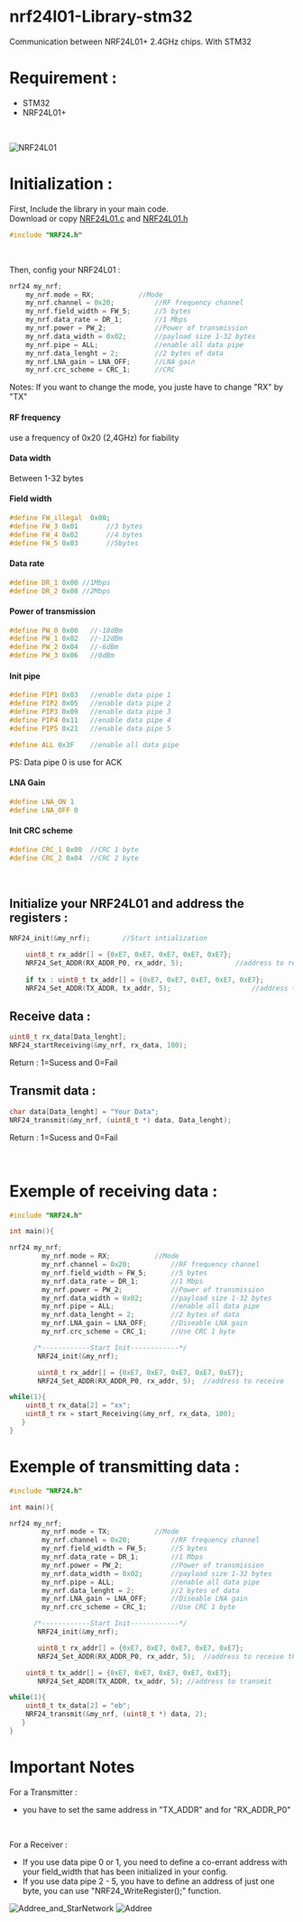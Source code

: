 
# nrf24l01-Library-stm32
Communication between NRF24L01+ 2.4GHz chips. With STM32

# **Requirement :**
* STM32
* NRF24L01+
<br>

![NRF24L01](https://www.atelierdelarobotique.fr/wp-content/uploads/2023/12/nrf24l01.jpg)

# **Initialization :**
First, Include the library in your main code. <br>
Download or copy [NRF24L01.c](https://github.com/erwannbreal/nrf24l01-Library-stm32/blob/main/NRF24L01.c) and [NRF24L01.h](https://github.com/erwannbreal/nrf24l01-Library-stm32/blob/main/NRF24L01.h)

```C
#include "NRF24.h"
```
<br>

Then, config your NRF24L01 :

```C
nrf24 my_nrf;
	my_nrf.mode = RX; 			//Mode
	my_nrf.channel = 0x20;			//RF frequency channel
	my_nrf.field_width = FW_5;		//5 bytes
	my_nrf.data_rate = DR_1;		//1 Mbps
	my_nrf.power = PW_2;			//Power of transmission
	my_nrf.data_width = 0x02;  		//payload size 1-32 bytes
	my_nrf.pipe = ALL;  			//enable all data pipe
	my_nrf.data_lenght = 2;			//2 bytes of data
	my_nrf.LNA_gain = LNA_OFF;		//LNA gain 
	my_nrf.crc_scheme = CRC_1;		//CRC
```
Notes: If you want to change the mode, you juste have to change "RX" by "TX"
<br>

#### RF frequency
use a frequency of 0x20 (2,4GHz) for fiability

#### Data width
Between 1-32 bytes

#### Field width
```H
#define FW_illegal  0x00;
#define FW_3 0x01		//3 bytes
#define FW_4 0x02		//4 bytes
#define FW_5 0x03		//5bytes
```

#### Data rate
```H
#define DR_1 0x00 //1Mbps
#define DR_2 0x08 //2Mbps
```

#### Power of transmission
```H
#define PW_0 0x00  	//-18dBm
#define PW_1 0x02  	//-12dBm
#define PW_2 0x04	//-6dBm
#define PW_3 0x06	//0dBm
```

#### Init pipe
```H
#define PIP1 0x03	//enable data pipe 1
#define PIP2 0x05	//enable data pipe 2
#define PIP3 0x09	//enable data pipe 3
#define PIP4 0x11	//enable data pipe 4
#define PIP5 0x21	//enable data pipe 5

#define ALL 0x3F	//enable all data pipe 
```
PS: Data pipe 0 is use for ACK

#### LNA Gain
```H
#define LNA_ON 1
#define LNA_OFF 0
```

#### Init CRC scheme
```H
#define CRC_1 0x00	//CRC 1 byte
#define CRC_2 0x04	//CRC 2 byte
```
<br>

## Initialize your NRF24L01 and address the registers :

```C
NRF24_init(&my_nrf);		//Start intialization

	uint8_t rx_addr[] = {0xE7, 0xE7, 0xE7, 0xE7, 0xE7};
	NRF24_Set_ADDR(RX_ADDR_P0, rx_addr, 5);				//address to receive the ACK
 
 	if tx : uint8_t tx_addr[] = {0xE7, 0xE7, 0xE7, 0xE7, 0xE7};
	NRF24_Set_ADDR(TX_ADDR, tx_addr, 5);					//address to send
```

## Receive data :
```C
uint8_t rx_data[Data_lenght];
NRF24_startReceiving(&my_nrf, rx_data, 100);
```
Return : 1=Sucess and 0=Fail

## Transmit data :
```C
char data[Data_lenght] = "Your Data";
NRF24_transmit(&my_nrf, (uint8_t *) data, Data_lenght);
```
Return : 1=Sucess and 0=Fail

<br>

# Exemple of receiving data :

```C
#include "NRF24.h"

int main(){

nrf24 my_nrf;
       	my_nrf.mode = RX; 			//Mode
       	my_nrf.channel = 0x20;			//RF frequency channel
       	my_nrf.field_width = FW_5;		//5 bytes
       	my_nrf.data_rate = DR_1;		//1 Mbps
       	my_nrf.power = PW_2;			//Power of transmission
       	my_nrf.data_width = 0x02;  		//payload size 1-32 bytes
       	my_nrf.pipe = ALL;  			//enable all data pipe
       	my_nrf.data_lenght = 2;			//2 bytes of data
       	my_nrf.LNA_gain = LNA_OFF;		//Diseable LNA gain
       	my_nrf.crc_scheme = CRC_1;		//Use CRC 1 byte

      /*------------Start Init------------*/
       NRF24_init(&my_nrf);

       uint8_t rx_addr[] = {0xE7, 0xE7, 0xE7, 0xE7, 0xE7};
       NRF24_Set_ADDR(RX_ADDR_P0, rx_addr, 5);	//address to receive

while(1){
	uint8_t rx_data[2] = "xx";
	uint8_t rx = start_Receiving(&my_nrf, rx_data, 100);
   }
}
```

# Exemple of transmitting data :

```C
#include "NRF24.h"

int main(){

nrf24 my_nrf;
       	my_nrf.mode = TX; 			//Mode
       	my_nrf.channel = 0x20;			//RF frequency channel
       	my_nrf.field_width = FW_5;		//5 bytes
       	my_nrf.data_rate = DR_1;		//1 Mbps
       	my_nrf.power = PW_2;			//Power of transmission
       	my_nrf.data_width = 0x02;  		//payload size 1-32 bytes
       	my_nrf.pipe = ALL;  			//enable all data pipe
       	my_nrf.data_lenght = 2;			//2 bytes of data
       	my_nrf.LNA_gain = LNA_OFF;		//Diseable LNA gain
       	my_nrf.crc_scheme = CRC_1;		//Use CRC 1 byte

      /*------------Start Init------------*/
       NRF24_init(&my_nrf);

       uint8_t rx_addr[] = {0xE7, 0xE7, 0xE7, 0xE7, 0xE7};
       NRF24_Set_ADDR(RX_ADDR_P0, rx_addr, 5);	//address to receive the ACK

	uint8_t tx_addr[] = {0xE7, 0xE7, 0xE7, 0xE7, 0xE7};
       NRF24_Set_ADDR(TX_ADDR, tx_addr, 5);	//address to transmit

while(1){
	uint8_t tx_data[2] = "eb";
	NRF24_transmit(&my_nrf, (uint8_t *) data, 2);
   }
}
```

# Important Notes
 For a Transmitter : 
 * you have to set the same address in "TX_ADDR" and for "RX_ADDR_P0"
<br>
 
 For a Receiver :
* If you use data pipe 0 or 1, you need to define a co-errant address with your field_width that has been initialized in your config.
* If you use data pipe 2 - 5, you have to define an address of just one byte, you can use "NRF24_WriteRegister();" function.

![Addree_and_StarNetwork](https://github.com/erwannbreal/nrf24l01-Library-stm32/blob/main/Schema/Address_and_StarNetwork.png?raw=true)
![Addree](https://github.com/erwannbreal/nrf24l01-Library-stm32/blob/main/Schema/Address.png?raw=true)
